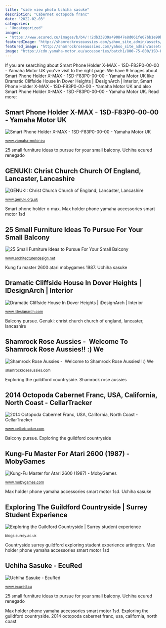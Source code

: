 ```yaml
---
title: "side view photo Uchiha sasuke"
description: "Cabernet octopoda franc"
date: "2022-02-03"
categories:
- "Uncategorized"
images:
- "https://www.ecured.cu/images/b/b4/!!2db33839a490847e8d061fe07bb1e99b.jpg"
featuredImage: "http://shamrockroseaussies.com/yahoo_site_admin/assets/images/DSC_0706.10500600_std.jpg"
featured_image: "http://shamrockroseaussies.com/yahoo_site_admin/assets/images/DSC_0706.10500600_std.jpg"
image: "https://cdn.yamaha-motor.eu/accessories/batch1/800-75-800/1SD-F83P0-00-00-smart-phone-holder-x-max-detail-001.jpg"
---
```


If you are searching about Smart Phone Holder X-MAX - 1SD-F83P0-00-00 - Yamaha Motor UK you've visit to the right page. We have 9 Images about Smart Phone Holder X-MAX - 1SD-F83P0-00-00 - Yamaha Motor UK like Dramatic Cliffside House In Dover Heights | iDesignArch | Interior, Smart Phone Holder X-MAX - 1SD-F83P0-00-00 - Yamaha Motor UK and also Smart Phone Holder X-MAX - 1SD-F83P0-00-00 - Yamaha Motor UK. Read more:

## Smart Phone Holder X-MAX - 1SD-F83P0-00-00 - Yamaha Motor UK

![Smart Phone Holder X-MAX - 1SD-F83P0-00-00 - Yamaha Motor UK](https://cdn.yamaha-motor.eu/accessories/batch1/800-75-800/1SD-F83P0-00-00-smart-phone-holder-x-max-detail-001.jpg "Uchiha sasuke")

<small>www.yamaha-motor.eu</small>

25 small furniture ideas to pursue for your small balcony. Uchiha ecured renegado

## GENUKI: Christ Church Church Of England, Lancaster, Lancashire

![GENUKI: Christ Church Church of England, Lancaster, Lancashire](http://www.genuki.org.uk/sites/default/files/media/images/LAN/churches/Lancaster/christchurch2.jpg "Kung fu master 2600 atari mobygames 1987")

<small>www.genuki.org.uk</small>

Smart phone holder x-max. Max holder phone yamaha accessories smart motor 1sd

## 25 Small Furniture Ideas To Pursue For Your Small Balcony

![25 Small Furniture Ideas to Pursue For Your Small Balcony](https://cdn.architecturendesign.net/wp-content/uploads/2016/05/AD-Small-Furniture-Ideas-to-Pursue-For-Your-Small-Balcony-18.jpg "Max holder phone yamaha accessories smart motor 1sd")

<small>www.architecturendesign.net</small>

Kung fu master 2600 atari mobygames 1987. Uchiha sasuke

## Dramatic Cliffside House In Dover Heights | IDesignArch | Interior

![Dramatic Cliffside House In Dover Heights | iDesignArch | Interior](https://www.idesignarch.com/wp-content/uploads/Dover-Heights-Cliffside-House_6.jpg "Max holder phone yamaha accessories smart motor 1sd")

<small>www.idesignarch.com</small>

Balcony pursue. Genuki: christ church church of england, lancaster, lancashire

## Shamrock Rose Aussies - ﻿﻿﻿ Welcome To Shamrock Rose Aussies!! :) We

![Shamrock Rose Aussies - ﻿﻿﻿ Welcome to Shamrock Rose Aussies!! :) We](http://shamrockroseaussies.com/yahoo_site_admin/assets/images/DSC_0706.10500600_std.jpg "Shamrock rose aussies")

<small>shamrockroseaussies.com</small>

Exploring the guildford countryside. Shamrock rose aussies

## 2014 Octopoda Cabernet Franc, USA, California, North Coast - CellarTracker

![2014 Octopoda Cabernet Franc, USA, California, North Coast - CellarTracker](https://cdn.ct-static.com/labels/345aac7a-9fea-4e7f-92e6-7c719e0a18eb.jpg "Kung-fu master for atari 2600 (1987)")

<small>www.cellartracker.com</small>

Balcony pursue. Exploring the guildford countryside

## Kung-Fu Master For Atari 2600 (1987) - MobyGames

![Kung-Fu Master for Atari 2600 (1987) - MobyGames](http://www.mobygames.com/images/covers/l/56759-kung-fu-master-atari-2600-front-cover.jpg "Kung-fu master for atari 2600 (1987)")

<small>www.mobygames.com</small>

Max holder phone yamaha accessories smart motor 1sd. Uchiha sasuke

## Exploring The Guildford Countryside | Surrey Student Experience

![Exploring the Guildford Countryside | Surrey student experience](http://blogs.surrey.ac.uk/student-experience/wp-content/uploads/sites/61/2019/07/Pic-3_cropped.jpg "Kung fu master 2600 atari mobygames 1987")

<small>blogs.surrey.ac.uk</small>

Countryside surrey guildford exploring student experience artington. Max holder phone yamaha accessories smart motor 1sd

## Uchiha Sasuke - EcuRed

![Uchiha Sasuke - EcuRed](https://www.ecured.cu/images/b/b4/!!2db33839a490847e8d061fe07bb1e99b.jpg "2014 octopoda cabernet franc, usa, california, north coast")

<small>www.ecured.cu</small>

25 small furniture ideas to pursue for your small balcony. Uchiha ecured renegado

Max holder phone yamaha accessories smart motor 1sd. Exploring the guildford countryside. 2014 octopoda cabernet franc, usa, california, north coast

